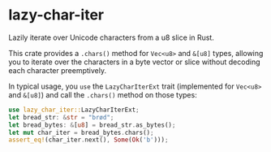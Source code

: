 # lazy-char-iter
Lazily iterate over Unicode characters from a u8 slice in Rust.

This crate provides a `.chars()` method for `Vec<u8>` and `&[u8]` types, allowing you to iterate over the characters
in a byte vector or slice without decoding each character preemptively.

In typical usage, you `use` the `LazyCharIterExt` trait (implemented for `Vec<u8>` and `&[u8]`) and call the `.chars()`
method on those types:

```rust
use lazy_char_iter::LazyCharIterExt;
let bread_str: &str = "brød";
let bread_bytes: &[u8] = bread_str.as_bytes();
let mut char_iter = bread_bytes.chars();
assert_eq!(char_iter.next(), Some(Ok('b')));
```

